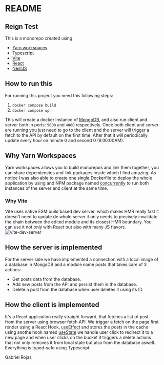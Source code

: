 # README 
## Reign Test
This is a monorepo created using:
- [Yarn workspaces](https://classic.yarnpkg.com/en/docs/workspaces/)
- [Typescript](https://www.typescriptlang.org/)
- [Vite](https://vitejs.dev/)
- [React](https://reactjs.org/)
- [NestJS](https://nestjs.com/)

## How to run this
For running this project you need this following steps:
1.  `docker compose build`
2.  `docker compose up`

This will create a docker instance of [MongoDB](https://www.mongodb.com/), and also run client and server both in ports: `5000` and `4000` respectively. Once both client and server are running you just need to go to the client and the server will trigger a fetch to the API by default on the first time. After that it will periodically update every hour on minute 0 and second 0 (9:00:00AM).

## Why Yarn Workspaces
Yarn workspaces allows you to build monorepos and link them together, you can share dependencies and link packages inside which I find amazing. As notice I was also able to create one single Dockerfile to deploy the whole application by using and NPM package named [concurrently](https://github.com/open-cli-tools/concurrently) to run both instances of the server and client at the same time.

### Why Vite
Vite uses native ESM build based dev server, which makes HMR really fast it doesn't need to update de whole server it only needs to precisely invalidate the chain between the edited module and its closest HMR boundary. You can use it not only with React but also with many JS flavors.
![vite-dev-server](https://vitejs.dev/assets/esm.3070012d.png)

## How the server is implemented
For the server side we have implemented a connection with a local image of a database in MongoDB and a module name posts that takes care of 3 actions: 
- Get posts data from the database.
- Add new posts from the API and persist them in the database.
- Delete a post from the database when user deletes it using its ID.

## How the client is implemented
It's a React application really straight forward, that fetches a list of post from the server using browser fetch API. We trigger a fetch on the page first render using a React Hook, [useEffect](https://reactjs.org/docs/hooks-reference.html#useeffect) and stores the posts in the cache using anothe hook named [useState](https://reactjs.org/docs/hooks-reference.html#usestate) we handle user click to redirect it to a new page and when user clicks on the bucket it triggers a delete actions that not only removes it from local state but also from the database aswell. Everything is typed-safe using Typescript.

Gabriel Rojas
